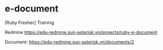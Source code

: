 # e-document
[Ruby Fresher] Training

Redmine https://edu-redmine.sun-asterisk.vn/projects/ruby-e-document

Document: https://edu-redmine.sun-asterisk.vn/documents/2
